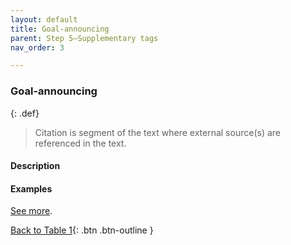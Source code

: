```yaml
---
layout: default
title: Goal-announcing
parent: Step 5–Supplementary tags
nav_order: 3

---
```


### Goal-announcing

{: .def}
> Citation is segment of the text where external source(s) are referenced in the text. 

#### Description


#### Examples


[See more](6_Part5_summary.md#monogloss-should-be-used-when-justify-and-citation-is-the-only-other-moves).


[Back to Table 1](index.md#table-1-categories-of-engagement-moves){: .btn .btn-outline }